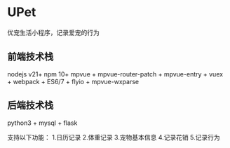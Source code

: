# UPet
优宠生活小程序，记录爱宠的行为

## 前端技术栈
nodejs v21+
npm 10+
mpvue + mpvue-router-patch + mpvue-entry + vuex + webpack + ES6/7 + flyio + mpvue-wxparse

## 后端技术栈
python3 + mysql + flask

支持以下功能：
1.日历记录
2.体重记录
3.宠物基本信息
4.记录花销
5.记录行为
